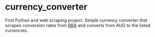 # currency_converter

First Python and web scraping project. Simple currency converter that scrapes conversion rates from [RBA](https://www.rba.gov.au/statistics/frequency/exchange-rates.html) and converts from AUD to the listed currencies.
